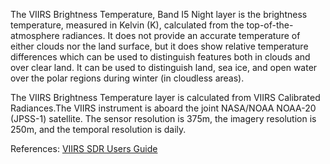 The VIIRS Brightness Temperature, Band I5 Night layer is the brightness temperature, measured in Kelvin (K), calculated from the top-of-the-atmosphere radiances. It does not provide an accurate temperature of either clouds nor the land surface, but it does show relative temperature differences which can be used to distinguish features both in clouds and over clear land. It can be used to distinguish land, sea ice, and open water over the polar regions during winter (in cloudless areas).

The VIIRS Brightness Temperature layer is calculated from VIIRS Calibrated Radiances.The VIIRS instrument is aboard the joint NASA/NOAA NOAA-20 (JPSS-1) satellite. The sensor resolution is 375m, the imagery resolution is 250m, and the temporal resolution is daily.

References: [VIIRS SDR Users Guide](https://lpdaac.usgs.gov/documents/134/VNP03_User_Guide_V1.2.pdf)
